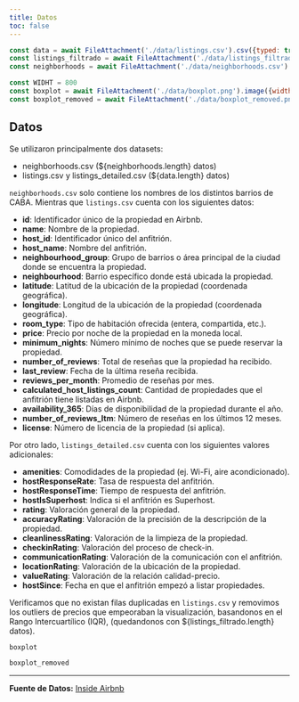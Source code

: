 ```yaml
---
title: Datos
toc: false
---
```


```js
const data = await FileAttachment('./data/listings.csv').csv({typed: true});
const listings_filtrado = await FileAttachment('./data/listings_filtrado.csv').csv({typed: true});
const neighborhoods = await FileAttachment('./data/neighborhoods.csv').csv({ typed: true })

const WIDHT = 800
const boxplot = await FileAttachment('./data/boxplot.png').image({width: WIDHT});
const boxplot_removed = await FileAttachment('./data/boxplot_removed.png').image({width: WIDHT});
```

## Datos

Se utilizaron principalmente dos datasets:

- neighborhoods.csv (${neighborhoods.length} datos)
- listings.csv y listings_detailed.csv (${data.length} datos)
  
`neighborhoods.csv` solo contiene los nombres de los distintos barrios de CABA. Mientras que `listings.csv` cuenta con los siguientes datos:

- **id**: Identificador único de la propiedad en Airbnb.
- **name**: Nombre de la propiedad.
- **host_id**: Identificador único del anfitrión.
- **host_name**: Nombre del anfitrión.
- **neighbourhood_group**: Grupo de barrios o área principal de la ciudad donde se encuentra la propiedad.
- **neighbourhood**: Barrio específico donde está ubicada la propiedad.
- **latitude**: Latitud de la ubicación de la propiedad (coordenada geográfica).
- **longitude**: Longitud de la ubicación de la propiedad (coordenada geográfica).
- **room_type**: Tipo de habitación ofrecida (entera, compartida, etc.).
- **price**: Precio por noche de la propiedad en la moneda local.
- **minimum_nights**: Número mínimo de noches que se puede reservar la propiedad.
- **number_of_reviews**: Total de reseñas que la propiedad ha recibido.
- **last_review**: Fecha de la última reseña recibida.
- **reviews_per_month**: Promedio de reseñas por mes.
- **calculated_host_listings_count**: Cantidad de propiedades que el anfitrión tiene listadas en Airbnb.
- **availability_365**: Días de disponibilidad de la propiedad durante el año.
- **number_of_reviews_ltm**: Número de reseñas en los últimos 12 meses.
- **license**: Número de licencia de la propiedad (si aplica).

Por otro lado, `listings_detailed.csv` cuenta con los siguientes valores adicionales:

- **amenities**: Comodidades de la propiedad (ej. Wi-Fi, aire acondicionado).
- **hostResponseRate**: Tasa de respuesta del anfitrión.
- **hostResponseTime**: Tiempo de respuesta del anfitrión.
- **hostIsSuperhost**: Indica si el anfitrión es Superhost.
- **rating**: Valoración general de la propiedad.
- **accuracyRating**: Valoración de la precisión de la descripción de la propiedad.
- **cleanlinessRating**: Valoración de la limpieza de la propiedad.
- **checkinRating**: Valoración del proceso de check-in.
- **communicationRating**: Valoración de la comunicación con el anfitrión.
- **locationRating**: Valoración de la ubicación de la propiedad.
- **valueRating**: Valoración de la relación calidad-precio.
- **hostSince**: Fecha en que el anfitrión empezó a listar propiedades.

Verificamos que no existan filas duplicadas en `listings.csv` y removimos los outliers de precios que empeoraban la visualización, basandonos en el Rango Intercuartílico (IQR), (quedandonos con ${listings_filtrado.length} datos).

```js
boxplot
```

```js
boxplot_removed
```

---
**Fuente de Datos:** [Inside Airbnb](https://insideairbnb.com/get-the-data/)

